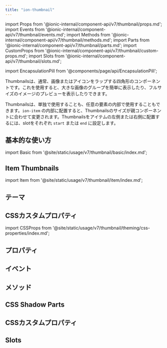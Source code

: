 ```yaml
---
title: "ion-thumbnail"
---
```


import Props from '@ionic-internal/component-api/v7/thumbnail/props.md';
import Events from '@ionic-internal/component-api/v7/thumbnail/events.md';
import Methods from '@ionic-internal/component-api/v7/thumbnail/methods.md';
import Parts from '@ionic-internal/component-api/v7/thumbnail/parts.md';
import CustomProps from '@ionic-internal/component-api/v7/thumbnail/custom-props.md';
import Slots from '@ionic-internal/component-api/v7/thumbnail/slots.md';

<head>
  <title>ion-thumbnail: Thumbnail App Component for Images or Icons</title>
  <meta name="description" content="ion-thumbnailコンポーネントは、画像やアイコンを包み込み、画像のレイアウト表示や原寸大のプレビューに使用することができます。" />
</head>

import EncapsulationPill from '@components/page/api/EncapsulationPill';

<EncapsulationPill type="shadow" />

Thumbnailsは、通常、画像またはアイコンをラップする四角形のコンポーネントです。これを使用すると、大きな画像のグループを簡単に表示したり、フルサイズのイメージのプレビューを表示したりできます。

Thumbnailsは、単独で使用することも、任意の要素の内部で使用することもできます。`ion-item` の内部に配置すると、Thumbnailsのサイズが親コンポーネントに合わせて変更されます。Thumbnailsをアイテムの左側または右側に配置するには、slotをそれぞれ `start` または `end` に設定します。

## 基本的な使い方

import Basic from '@site/static/usage/v7/thumbnail/basic/index.md';

<Basic />

## Item Thumbnails

import Item from '@site/static/usage/v7/thumbnail/item/index.md';

<Item />

## テーマ

## CSSカスタムプロパティ

import CSSProps from '@site/static/usage/v7/thumbnail/theming/css-properties/index.md';

<CSSProps />

## プロパティ
<Props />

## イベント
<Events />

## メソッド
<Methods />

## CSS Shadow Parts
<Parts />

## CSSカスタムプロパティ
<CustomProps />

## Slots
<Slots />
